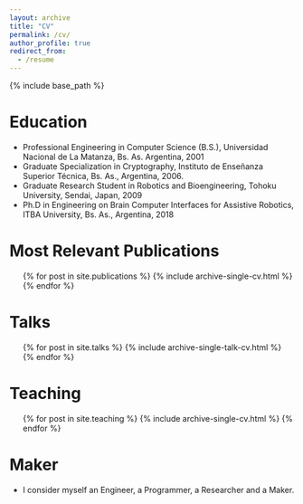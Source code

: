 ```yaml
---
layout: archive
title: "CV"
permalink: /cv/
author_profile: true
redirect_from:
  - /resume
---
```


{% include base_path %}

Education
======
* Professional Engineering in Computer Science (B.S.), Universidad Nacional de La Matanza, Bs. As. Argentina, 2001
* Graduate Specialization in Cryptography, Instituto de Enseñanza Superior Técnica, Bs. As., Argentina, 2006.
* Graduate Research Student in Robotics and Bioengineering, Tohoku University, Sendai, Japan, 2009
* Ph.D in Engineering on Brain Computer Interfaces for Assistive Robotics, ITBA University, Bs. As., Argentina, 2018

Most Relevant Publications
======
  <ul>{% for post in site.publications %}
    {% include archive-single-cv.html %}
  {% endfor %}</ul>
  
Talks
======
  <ul>{% for post in site.talks %}
    {% include archive-single-talk-cv.html %}
  {% endfor %}</ul>
  
Teaching
======
  <ul>{% for post in site.teaching %}
    {% include archive-single-cv.html %}
  {% endfor %}</ul>
  
Maker
======
* I consider myself an Engineer, a Programmer, a Researcher and a Maker.
